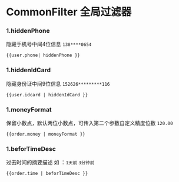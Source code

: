 # CommonFilter 全局过滤器

### 1.hiddenPhone
隐藏手机号中间4位信息 `138****0654`
```vue
{{user.phone| hiddenPhone }}
```

### 1.hiddenIdCard
隐藏身份证中间9位信息 `152626*********116`
```vue
{{user.idcard | hiddenIdCard }}
```

### 1.moneyFormat
保留小数点，默认两位小数点，可传入第二个参数自定义精度位数 `120.00`
```vue
{{order.money | moneyFormat }}
```

### 1.beforTimeDesc
过去时间的摘要描述 如 ：`1天前` `3分钟前`
```vue
{{order.time | beforTimeDesc }}
```